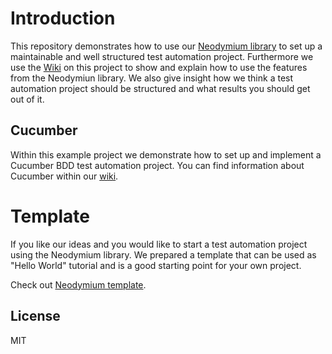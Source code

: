 # Introduction
This repository demonstrates how to use our [Neodymium library](https://github.com/Xceptance/neodymium-library) to set up a maintainable and well structured test automation project. Furthermore we use the [Wiki](https://github.com/Xceptance/neodymium-template/wiki) on this project to show and explain how to use the features from the Neodymiun library. We also give insight how we think a test automation project should be structured and what results you should get out of it.

## Cucumber
Within this example project we demonstrate how to set up and implement a Cucumber BDD test automation project. You can find information about Cucumber within our [wiki](https://github.com/Xceptance/neodymium-library/wiki/Cucumber).

# Template
If you like our ideas and you would like to start a test automation project using the Neodymium library. We prepared a template that can be used as "Hello World" tutorial and is a good starting point for your own project.

Check out [Neodymium template](https://github.com/Xceptance/neodymium-template).

## License
MIT
